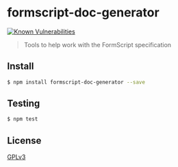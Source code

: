 # formscript-doc-generator

[![Known Vulnerabilities](https://snyk.io/test/github/wmfs/formscript/badge.svg?targetFile=packages%2Fformscript-doc-generator%2Fpackage.json)](https://snyk.io/test/github/wmfs/formscript?targetFile=packages%2Fformscript-doc-generator%2Fpackage.json)

> Tools to help work with the FormScript specification

## <a name="install"></a>Install
```bash
$ npm install formscript-doc-generator --save
```

## <a name="test"></a>Testing

```bash
$ npm test
```

## <a name="license"></a>License
[GPLv3](https://github.com/wmfs/formscript/blob/master/LICENSE)
